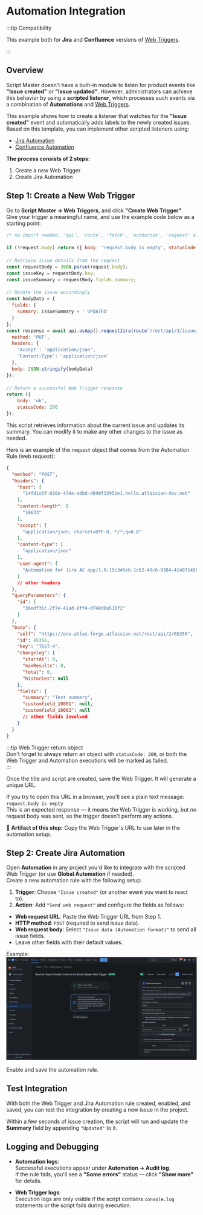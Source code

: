 # Automation Integration

:::tip Compatibility

This example both for **Jira** and **Confluence** versions of [Web Triggers](./index.md).

:::


## Overview

Script Master doesn't have a built-in module to listen for product events like **"Issue created"** or **"Issue updated"**. However, administrators can achieve this behavior by using a **scripted listener**, which processes such events via a combination of **Automations** and [Web Triggers](./index.md).

This example shows how to create a listener that watches for the **"Issue created"** event and automatically adds labels to the newly created issues. Based on this template, you can implement other scripted listeners using:

- [Jira Automation](https://support.atlassian.com/cloud-automation/docs/jira-cloud-automation/)
- [Confluence Automation](https://support.atlassian.com/confluence-cloud/docs/what-is-confluence-automation/)

**The process consists of 2 steps:**
1. Create a new Web Trigger  
2. Create Jira Automation


## Step 1: Create a New Web Trigger

Go to **Script Master → Web Triggers**, and click **"Create Web Trigger"**.  
Give your trigger a meaningful name, and use the example code below as a starting point:


```js
/* no import needed, 'api', 'route', 'fetch', 'authorize', 'request' already available as global variables */

if (!request.body) return ({ body: 'request.body is empty', statusCode: 202 });

// Retrieve issue details from the request
const requestBody = JSON.parse(request.body);
const issueKey = requestBody.key;
const issueSummary = requestBody.fields.summary;

// Update the issue accordingly
const bodyData = {
  fields: {
    summary: issueSummary + ' UPDATED'
  }
};
const response = await api.asApp().requestJira(route`/rest/api/3/issue/${issueKey}`, {
  method: 'PUT',
  headers: {
    'Accept': 'application/json',
    'Content-Type': 'application/json'
  },
  body: JSON.stringify(bodyData)
});

// Return a successful Web Trigger response
return ({
    body: 'ok',
    statusCode: 200
});
```

This script retrieves information about the current issue and updates its summary. You can modify it to make any other changes to the issue as needed.

Here is an example of the `request` object that comes from the Automation Rule (web request):

```json
{
  "method": "POST",
  "headers": {
    "host": [
      "14fd1c6f-016e-478e-adbd-d890f33951e1.hello.atlassian-dev.net"
    ],
    "content-length": [
      "10633"
    ],
    "accept": [
      "application/json; charset=UTF-8, */*;q=0.8"
    ],
    "content-type": [
      "application/json"
    ],
    "user-agent": [
      "Automation for Jira AC app/1.0;15c345eb-1c62-49c6-9384-414071458ea1"
    ]
    // other headers
  },
  "queryParameters": {
    "id": [
      "36edf35c-2f7e-41ad-8ff4-d748d0a515f2"
    ]
  },
  "body": {
    "self": "https://one-atlas-forge.atlassian.net/rest/api/2/65356",
    "id": 65356,
    "key": "TEST-4",
    "changelog": {
      "startAt": 0,
      "maxResults": 0,
      "total": 0,
      "histories": null
    },
    "fields": {
      "summary": "Test summary",
      "customfield_10001": null,
      "customfield_10002": null
      // other fields involved
    }
  }
}
```

:::tip Web Trigger return object  
Don't forget to always return an object with `statusCode: 200`, or both the Web Trigger and Automation executions will be marked as failed.  
:::

Once the title and script are created, save the Web Trigger. It will generate a unique URL.

If you try to open this URL in a browser, you'll see a plain text message:  
`request.body is empty`  
This is an expected response — it means the Web Trigger is working, but no request body was sent, so the trigger doesn't perform any actions.

📌 **Artifact of this step:** Copy the Web Trigger's URL to use later in the automation setup.


## Step 2: Create Jira Automation

Open **Automation** in any project you'd like to integrate with the scripted Web Trigger (or use **Global Automation** if needed).  
Create a new automation rule with the following setup:

1. **Trigger**: Choose `"Issue created"` (or another event you want to react to).
2. **Action**: Add `"Send web request"` and configure the fields as follows:

- **Web request URL**: Paste the Web Trigger URL from Step 1.  
- **HTTP method**: `POST` (required to send issue data).  
- **Web request body**: Select `"Issue data (Automation format)"` to send all issue fields.  
- Leave other fields with their default values.

Example:  
![](./img/screenshot-1.png)

Enable and save the automation rule.


## Test Integration

With both the Web Trigger and Jira Automation rule created, enabled, and saved, you can test the integration by creating a new issue in the project.

Within a few seconds of issue creation, the script will run and update the **Summary** field by appending `"Updated"` to it.


## Logging and Debugging

- **Automation logs**:  
  Successful executions appear under **Automation → Audit log**.  
  If the rule fails, you'll see a **"Some errors"** status — click **"Show more"** for details.

- **Web Trigger logs**:  
  Execution logs are only visible if the script contains `console.log` statements or the script fails during execution.

